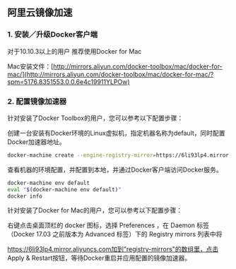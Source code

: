 阿里云镜像加速
---
### 1. 安装／升级Docker客户端

对于10.10.3以上的用户 推荐使用Docker for Mac

Mac安装文件：[http://mirrors.aliyun.com/docker-toolbox/mac/docker-for-mac/](http://mirrors.aliyun.com/docker-toolbox/mac/docker-for-mac/?spm=5176.8351553.0.0.6e4c19911YLPOw)

### 2. 配置镜像加速器

针对安装了Docker Toolbox的用户，您可以参考以下配置步骤：

创建一台安装有Docker环境的Linux虚拟机，指定机器名称为default，同时配置Docker加速器地址。

```sh
docker-machine create --engine-registry-mirror=https://6li93lp4.mirror.aliyuncs.com -d virtualbox default
```

查看机器的环境配置，并配置到本地，并通过Docker客户端访问Docker服务。

```sh
docker-machine env default
eval "$(docker-machine env default)"
docker info
```

针对安装了Docker for Mac的用户，您可以参考以下配置步骤：

右键点击桌面顶栏的 docker 图标，选择 Preferences ，在 Daemon 标签（Docker 17.03 之前版本为 Advanced 标签）下的 Registry mirrors 列表中将

https://6li93lp4.mirror.aliyuncs.com加到"registry-mirrors"的数组里，点击 Apply & Restart按钮，等待Docker重启并应用配置的镜像加速器。